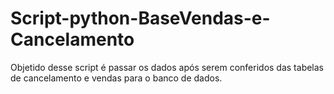 # Script-python-BaseVendas-e-Cancelamento

Objetido desse script é passar os dados após serem conferidos das tabelas de cancelamento e vendas para o banco de dados.
